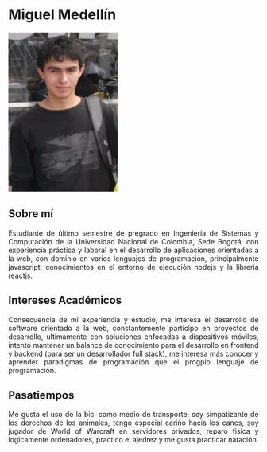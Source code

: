 # Miguel Medellín

![Foto de Miguel Medellín](/assets/MiguelMedellin.jpg)

## Sobre mí
<div style="text-align: justify">
   Estudiante de último semestre de pregrado en Ingeniería de Sistemas y Computación de la Universidad Nacional de Colombia, Sede Bogotá, con experiencia práctica y laboral en el desarrollo de aplicaciones orientadas a la web, con dominio en varios lenguajes de programación, principalmente javascript, conocimientos en el entorno de ejecución nodejs y la libreria reactjs.
</div>

## Intereses Académicos
<div style="text-align: justify">
   Consecuencia de mi experiencia y estudio, me interesa el desarrollo de software orientado a la web, constantemente participo en proyectos de desarrollo, ultimamente con soluciones enfocadas a dispositivos móviles, intento mantener un balance de conocimiento para el desarrollo en frontend y backend (para ser un desarrollador full stack), me interesa más conocer y aprender paradigmas de programación que el progpio lenguaje de programación.
</div>

## Pasatiempos
<div style="text-align: justify">
   Me gusta el uso de la bici como medio de transporte, soy simpatizante de los derechos de los animales, tengo especial cariño hacia los canes, soy jugador de World of Warcraft en servidores privados, reparo fisica y logicamente ordenadores, practico el ajedrez y me gusta practicar natación.
</div>
